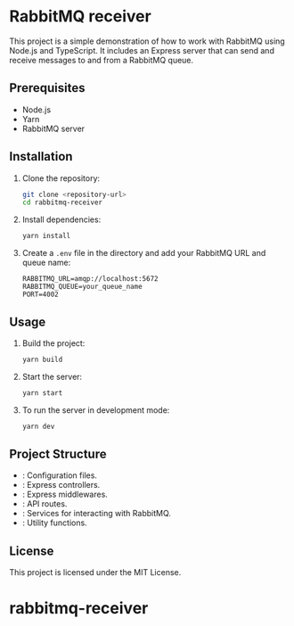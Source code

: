 # RabbitMQ receiver

This project is a simple demonstration of how to work with RabbitMQ using Node.js and TypeScript. It includes an Express server that can send and receive messages to and from a RabbitMQ queue.

## Prerequisites

- Node.js
- Yarn
- RabbitMQ server

## Installation

1. Clone the repository:
    ```sh
    git clone <repository-url>
    cd rabbitmq-receiver
    ```

2. Install dependencies:
    ```sh
    yarn install
    ```

3. Create a `.env` file in the  directory and add your RabbitMQ URL and queue name:
    ```env
    RABBITMQ_URL=amqp://localhost:5672
    RABBITMQ_QUEUE=your_queue_name
    PORT=4002
    ```

## Usage

1. Build the project:
    ```sh
    yarn build
    ```

2. Start the server:
    ```sh
    yarn start
    ```

3. To run the server in development mode:
    ```sh
    yarn dev
    ```

## Project Structure

- : Configuration files.
- : Express controllers.
- : Express middlewares.
- : API routes.
- : Services for interacting with RabbitMQ.
- : Utility functions.

## License

This project is licensed under the MIT License.
# rabbitmq-receiver
